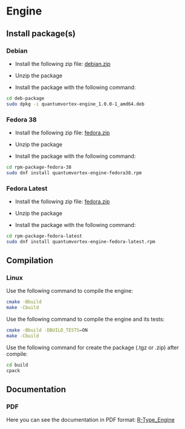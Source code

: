 # Engine

## Install package(s)

### Debian

- Install the following zip file: [debian.zip](packages/deb-package.zip)

- Unzip the package

- Install the package with the following command:

```bash
cd deb-package
sudo dpkg -i quantumvortex-engine_1.0.0-1_amd64.deb
```

### Fedora 38

- Install the following zip file: [fedora.zip](packages/rpm-package-fedora-38.zip)

- Unzip the package

- Install the package with the following command:

```bash
cd rpm-package-fedora-38
sudo dnf install quantumvortex-engine-fedora38.rpm
```

### Fedora Latest

- Install the following zip file: [fedora.zip](packages/rpm-package-fedora-latest.zip)

- Unzip the package

- Install the package with the following command:

```bash
cd rpm-package-fedora-latest
sudo dnf install quantumvortex-engine-fedora-latest.rpm
```

## Compilation

### Linux

Use the following command to compile the engine:

```bash
cmake -Bbuild
make -Cbuild
```

Use the following command to compile the engine and its tests:

```bash
cmake -Bbuild -DBUILD_TESTS=ON
make -Cbuild
```

Use the following command for create the package (.tgz or .zip) after compile:

```bash
cd build
cpack
```

## Documentation

### PDF

Here you can see the documentation in PDF format: [R-Type_Engine](docs/R-Type_Engine.pdf)
